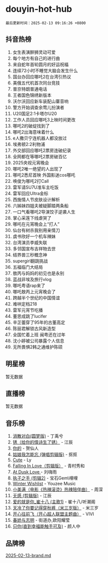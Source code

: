 # douyin-hot-hub

`最后更新时间：2025-02-13 09:16:26 +0800`

## 抖音热榜

1. 女生表演醉狮灵动可爱
1. 每个地方有自己的进行曲
1. 来自蛇年首轮圆月的好运祝福
1. 连续72小时不睡觉大脑会发生什么
1. 国台办回应哪吒2在台湾引热议
1. 美俄五代机首次同台竞技
1. 普京特朗普通电话
1. 王者国色锦绣新版本
1. 沃尔沃回应新车装配山寨音响
1. 警方开始调查余莺儿扮演者
1. U20国足2:1卡塔尔U20
1. 工作人员回应哪吒3上映时间更改
1. 哪吒2的破绽找到了
1. 哪吒2出海意味着什么
1. e人撒贝宁连机器人都没放过
1. 埃弗顿2:2利物浦
1. 外交部回应哪吒2票房连破纪录
1. 全网都在等哪吒2票房破百亿
1. 2025央视元宵晚会
1. 哪吒2唯一绝望的人出现了
1. 哪吒2悉尼首映 外国影迷cos哪吒
1. 唤俊为哪吒2打Call
1. 雷军请SU7U准车主吃饭
1. 雷军回应Ultra金标
1. 西施情人节皮肤设计解析
1. 六姊妹四姐夫被疑脚踏两条船
1. 一口气看哪吒2导演饺子逆袭人生
1. 掌心采莲下线虐哭了
1. 哪吒在元宵晚会上“打人”
1. 仙台有树杀我别用亲情刀
1. 虞书欣好一个机车辣妹
1. 台湾演员李威失联
1. 多邻国宣布吉祥物去世
1. 结界兽三秒概念神
1. supergirl翻跳挑战
1. 五福临门大结局
1. 敖丙与妈妈的初见也是永别
1. 蓝战非埃及旅行vlog
1. 哪吒粤语rap来了
1. 哪吒敖丙上元宵晚会了
1. 跨越半个世纪的中国情谊
1. 难哄定档218
1. 雷军元宵节吃播
1. 董思成跳了lucifer
1. 辛芷蕾穿了95年的古董高定
1. 陈丽君解锁古风新造型
1. 全国忙着上班 闽粤还在过年
1. 沈小婷被公司暴露个人信息
1. 无所畏惧2韩之通维护陈硕

## 明星榜

暂无数据

## 直播榜

暂无数据

## 音乐榜

1. [消散对白(圆梦版)](https://sf5-hl-cdn-tos.douyinstatic.com/obj/tos-cn-ve-2774/og4jB5I5IizzoZVAAAzWgBMAsMDWoArfwBOiFs) - 丁禹兮
1. [锈（给你的情诗生了锈）](https://sf5-hl-cdn-tos.douyinstatic.com/obj/tos-cn-ve-2774/o8a1PBtVqIYbPEGK6e5A4egedVMdm3fCIz6bbE) - 江辰
1. [你的](https://sf5-hl-cdn-tos.douyinstatic.com/obj/tos-cn-ve-2774/oYuIeKf42jB7sEV6B2upMdpYAgfrQWj0FeRegh) - 贺仙人
1. [姑娘我怎能忘 (弹唱剪辑版)](https://sf5-hl-cdn-tos.douyinstatic.com/obj/tos-cn-ve-2774/okamwrBGEMz6illuEofAsMV4yzF5tVWbBiA5AI) - 抠抠
1. [Cute](https://sf5-hl-cdn-tos.douyinstatic.com/obj/tos-cn-ve-2774/o4IbIzHWKAAB4wsS5qMBRiiAlEBGTpQRNfFvuo) - Ly
1. [Falling In Love（剪辑版）](https://sf5-hl-cdn-tos.douyinstatic.com/obj/tos-cn-ve-2774/o8ajpA8zzgBPahbBIO8AcKGBLJezFCRd1wfP9f) - 青村秀和
1. [ At Dusk  Love ](https://sf5-hl-cdn-tos.douyinstatic.com/obj/tos-cn-ve-2774/o8CrpCf5CaYgI4ZrtQgMQAFEfuGqNnRSDQAPBc) - 刘嗨雨
1. [执子之手 (剪辑2)](https://sf5-hl-cdn-tos.douyinstatic.com/obj/tos-cn-ve-2774/oUoZLQjCc31XzqsBnBQUNgeKtYPBcgbFDwtfcu) - 宝石Gem\哩哩
1. [Winter Wishlist](https://sf5-hl-cdn-tos.douyinstatic.com/obj/tos-cn-ve-2774/oIIgUOeamCFCVAzxN6MFRLIBlLGpUqQxeeHrLE) - Youzee Music
1. [小美满（电影《热辣滚烫》热辣陪伴曲）](https://sf5-hl-cdn-tos.douyinstatic.com/obj/tos-cn-ve-2774/o0GAn2lSgfZIDUgtevCGDQYnFg4CwnrBaxbTZL) - 周深
1. [无感 (剪辑版)](https://sf3-cdn-tos.douyinstatic.com/obj/tos-cn-ve-2774/o0eIsUzJBDlQaQFC5OFlgbMEZC1TFYBftOBn6p) - 江辰
1. [爱的就是你_崔十八 (主歌1)](https://sf6-cdn-tos.douyinstatic.com/obj/tos-cn-ve-2774/oI5BO5DhFZ6UTcNCnZaOCBLtZ7WIMQGfgnXf5E) - 崔十八/听潮阁
1. [天冷了你要记得穿秋裤（米三岁版）](https://sf5-hl-cdn-tos.douyinstatic.com/obj/tos-cn-ve-2774/oQlIwVIDWiZ6BQilAorS7MA0AgCkQDvcZAdm1) - 米三岁
1. [开心往前飞（开心超人联盟主题曲）](https://sf5-hl-cdn-tos.douyinstatic.com/obj/tos-cn-ve-2774/9d8fb7c82cf1421fb93a9fe925275e0a) - VIVI
1. [春娇与志明](https://sf5-hl-cdn-tos.douyinstatic.com/obj/tos-cn-ve-2774/e530d8fceb7044b39707d7f9ff54add1) - 街道办,欧阳耀莹
1. [只你(直到幸福能触手可及)](https://sf5-hl-cdn-tos.douyinstatic.com/obj/tos-cn-ve-2774/o0lBkRDzFTeaVSUz3ZZSCBVtZ5DIMQGfgmEAuE) - 颜人中

## 品牌榜

[2025-02-13-brand.md](2025-02-13-brand.md)
